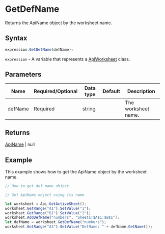 # GetDefName

Returns the ApiName object by the worksheet name.

## Syntax

```javascript
expression.GetDefName(defName);
```

`expression` - A variable that represents a [ApiWorksheet](../ApiWorksheet.md) class.

## Parameters

| **Name** | **Required/Optional** | **Data type** | **Default** | **Description** |
| ------------- | ------------- | ------------- | ------------- | ------------- |
| defName | Required | string |  | The worksheet name. |

## Returns

[ApiName](../../ApiName/ApiName.md) \| null

## Example

This example shows how to get the ApiName object by the worksheet name.

```javascript editor-xlsx
// How to get def name object.

// Get ApiName object using its name.

let worksheet = Api.GetActiveSheet();
worksheet.GetRange("A1").SetValue("1");
worksheet.GetRange("B1").SetValue("2");
worksheet.AddDefName("numbers", "Sheet1!$A$1:$B$1");
let defName = worksheet.GetDefName("numbers");
worksheet.GetRange("A3").SetValue("DefName: " + defName.GetName());
```
